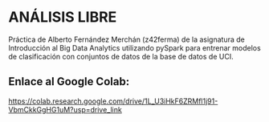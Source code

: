 # ANÁLISIS LIBRE

Práctica de Alberto Fernández Merchán (z42ferma) de la asignatura de Introducción al Big Data Analytics utilizando pySpark para entrenar modelos de 
clasificación con conjuntos de datos de la base de datos de UCI.

## Enlace al Google Colab:
https://colab.research.google.com/drive/1L_U3iHkF6ZRMfl1j91-VbmCkkGgHG1uM?usp=drive_link